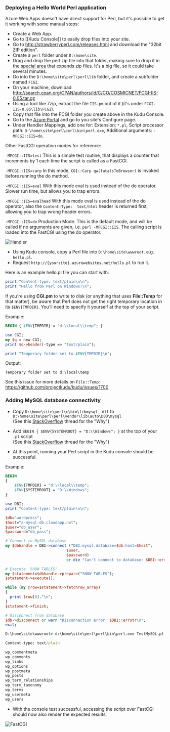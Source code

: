 ### Deploying a Hello World Perl application

Azure Web Apps doesn't have direct support for Perl, but it's possible to get it working with some manual steps:

- Create a Web App.
- Go to [[Kudu Console]] to easily drop files into your site.
- Go to http://strawberryperl.com/releases.html and download the "32bit ZIP edition".
- Create a `perl` folder under `D:\home\site`.
- Drag and drop the perl zip file into that folder, making sure to drop it in the [special area](https://github.com/projectkudu/kudu/wiki/Kudu-console#upload-and-expand-zip-file) that expands zip files. It's a big file, so it could take several minutes.
- Go into the `D:\home\site\perl\perl\lib` folder, and create a subfolder named `FCGI`.
- On your machine, download http://search.cpan.org/CPAN/authors/id/C/CO/COSMICNET/FCGI-IIS-0.05.tar.gz
- Using a tool like 7zip, extract the file `IIS.pm` out of it (it's under `FCGI-IIS-0.05\lib\FCGI`).
- Copy that file into the FCGI folder you create above in the Kudu Console.
- Go to the [Azure Portal](https://manage.windowsazure.com/) and go to you site's Configure page.
- Under Handler Mappings, add one for: Extension: `*.pl`, Script processor path: `D:\home\site\perl\perl\bin\perl.exe`, Additional arguments: `-MFCGI::IIS=do`.

Other FastCGI operation modes for reference:

`-MFCGI::IIS=test`
This is a simple test routine, that displays a counter that increments by 1 each time 
the script is called as a FastCGI.

`-MFCGI::IIS=carp`
In this mode, `CGI::Carp qw(fatalsToBrowser)` is invoked before running the do method.

`-MFCGI::IIS=eval`
With this mode eval is used instead of the do operator. Slower run time, but allows 
you to trap errors.

`-MFCGI::IIS=evalhead`
With this mode eval is used instead of the do operator, also the `Content-Type: 
text/html` header is returned first, allowing you to trap wrong header errors.

`-MFCGI::IIS=do`
Production Mode. This is the default mode, and will be called if no arguments are given, i.e. 
`perl -MFCGI::IIS`. The calling script is loaded into the FastCGI using the do operator.

![Handler](https://cloud.githubusercontent.com/assets/6472374/10073698/7694ff64-62d3-11e5-9ec3-0cc7bab187f3.PNG)

- Using Kudu console, copy a Perl file into `D:\home\site\wwwroot`. e.g. `hello.pl`.
- Request `http://{yoursite}.azurewebsites.net/hello.pl` to run it.

Here is an example hello.pl file you can start with:

```perl
print "Content-type: text/plain\n\n";
print "Hello from Perl on Windows!\n";
```

If you're using __CGI.pm__ to write to disk (or anything that uses __File::Temp__ for that matter), be aware that Perl does not get the right temporary location in its `$ENV{TMPDIR}`. You'll need to specify it yourself at the top of your script.

Example:
```perl
BEGIN { $ENV{TMPDIR} = "d:\\local\\temp"; }

use CGI;
my $q = new CGI;
print $q->header(-type => "text/plain");

print "Temporary folder set to $ENV{TMPDIR}\n";
```


Output:

`Temporary folder set to d:\local\temp`

See this issue for more details on `File::Temp`: https://github.com/projectkudu/kudu/issues/1700

### Adding MySQL database connectivity

- Copy `D:\home\site\perl\c\bin\libmysql_.dll` to `D:\home\site\perl\perl\vendor\lib\auto\DBD\mysql`
<br>(See this [StackOverflow](http://stackoverflow.com/questions/4206439/sequenced-steps-to-install-perl-strawberry-mysql-and-dbdmysql-on-windows-xp/12723291#12723291) thread for the "Why")

- Add `BEGIN { $ENV{SYSTEMROOT} = "D:\\Windows"; }` at the top of your `.pl` script
<br>(See this [StackOverflow](https://serverfault.com/questions/639887/iis-permissions-to-allow-outgoing-rest-http-requests-from-site-code/640473) thread for the "Why")

- At this point, running your Perl script in the Kudu console should be successful.

Example:
```perl
BEGIN
{
    $ENV{TMPDIR} = "d:\\local\\temp";
    $ENV{SYSTEMROOT} = "D:\\Windows";
}

use DBI;
print "Content-type: text/plain\n\n";

$db="wordpress";
$host="a-mysql-db.cloudapp.net";
$user="db_user";
$password="db_pass";

# Connect to MySQL database
my $dbhandle = DBI->connect ("DBI:mysql:database=$db:host=$host",
                           $user,
                           $password) 
                           or die "Can't connect to database: $DBI::errstr\n";

# Execute 'SHOW TABLES'
my $statement=$dbhandle->prepare("SHOW TABLES");
$statement->execute();

while (my @row=$statement->fetchrow_array)
{
  print $row[0]."\n";
}
$statement->finish;

# Disconnect from database
$db->disconnect or warn "Disconnection error: $DBI::errstr\n";
exit;
```

```cmd
D:\home\site\wwwroot> d:\home\site\perl\perl\bin\perl.exe TestMySQL.pl

Content-type: text/plain

wp_commentmeta
wp_comments
wp_links
wp_options
wp_postmeta
wp_posts
wp_term_relationships
wp_term_taxonomy
wp_terms
wp_usermeta
wp_users
```

- With the console test successful, accessing the script over FastCGI should now also render the expected results:


![FastCGI](https://cloud.githubusercontent.com/assets/6472374/14495855/e01f8e44-0199-11e6-9eab-809f2cb9d7ed.png)
